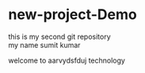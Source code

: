 # new-project-Demo
this is my second git repository
<br>
my name sumit kumar</br>
<p>welcome to aarvydsfduj  technology</p>
